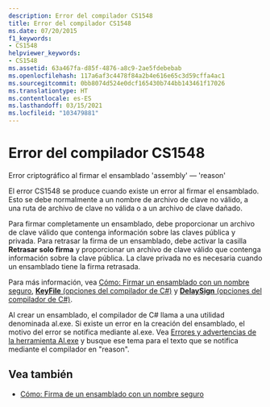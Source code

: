 ```yaml
---
description: Error del compilador CS1548
title: Error del compilador CS1548
ms.date: 07/20/2015
f1_keywords:
- CS1548
helpviewer_keywords:
- CS1548
ms.assetid: 63a467fa-d85f-4876-a8c9-2ae5fdebebab
ms.openlocfilehash: 117a6af3c4478f84a2b4e616e65c3d59cffa4ac1
ms.sourcegitcommit: 0bb8074d524e0dcf165430b744bb143461f17026
ms.translationtype: HT
ms.contentlocale: es-ES
ms.lasthandoff: 03/15/2021
ms.locfileid: "103479881"
---
```

# <a name="compiler-error-cs1548"></a>Error del compilador CS1548

Error criptográfico al firmar el ensamblado 'assembly' — 'reason'  
  
 El error CS1548 se produce cuando existe un error al firmar el ensamblado. Esto se debe normalmente a un nombre de archivo de clave no válido, a una ruta de archivo de clave no válida o a un archivo de clave dañado.  
  
 Para firmar completamente un ensamblado, debe proporcionar un archivo de clave válido que contenga información sobre las claves pública y privada. Para retrasar la firma de un ensamblado, debe activar la casilla **Retrasar solo firma** y proporcionar un archivo de clave válido que contenga información sobre la clave pública. La clave privada no es necesaria cuando un ensamblado tiene la firma retrasada.  
  
 Para más información, vea [Cómo: Firmar un ensamblado con un nombre seguro](../../../standard/assembly/sign-strong-name.md), [**KeyFile** (opciones del compilador de C#)](../compiler-options/security.md#keyfile) y [**DelaySign** (opciones del compilador de C#)](../compiler-options/security.md#delaysign).  
  
 Al crear un ensamblado, el compilador de C# llama a una utilidad denominada al.exe. Si existe un error en la creación del ensamblado, el motivo del error se notifica mediante al.exe. Vea [Errores y advertencias de la herramienta Al.exe](../../../framework/tools/al-exe-assembly-linker.md#errors-and-warnings) y busque ese tema para el texto que se notifica mediante el compilador en "reason".  
  
## <a name="see-also"></a>Vea también

- [Cómo: Firma de un ensamblado con un nombre seguro](../../../standard/assembly/sign-strong-name.md)
